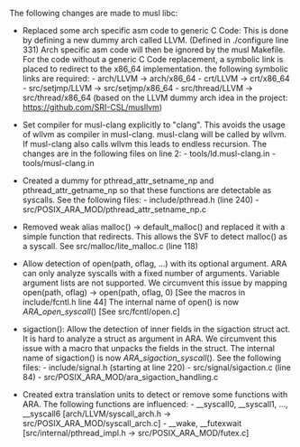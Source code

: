 
The following changes are made to musl libc:

- Replaced some arch specific asm code to generic C Code:
    This is done by defining a new dummy arch called LLVM. (Defined in ./configure line 331)
    Arch specific asm code will then be ignored by the musl Makefile.
    For the code without a generic C Code replacement, a symbolic link is placed
    to redirect to the x86_64 implementation.
    the following symbolic links are required:
        - arch/LLVM         -> arch/x86_64
        - crt/LLVM          -> crt/x86_64
        - src/setjmp/LLVM   -> src/setjmp/x86_64
        - src/thread/LLVM   -> src/thread/x86_64
    (based on the LLVM dummy arch idea in the project: https://github.com/SRI-CSL/musllvm)

- Set compiler for musl-clang explicitly to "clang".
    This avoids the usage of wllvm as compiler in musl-clang.
    musl-clang will be called by wllvm. If musl-clang also calls wllvm this leads to endless recursion.
    The changes are in the following files on line 2:
        - tools/ld.musl-clang.in
        - tools/musl-clang.in

- Created a dummy for pthread_attr_setname_np and pthread_attr_getname_np so that these functions are detectable as syscalls.
    See the following files:
        - include/pthread.h (line 240)
        - src/POSIX_ARA_MOD/pthread_attr_setname_np.c

- Removed weak alias  malloc() -> default_malloc()  and replaced it with a simple function that redirects.
    This allows the SVF to detect malloc() as a syscall.
    See src/malloc/lite_malloc.c (line 118)

- Allow detection of open(path, oflag, ...) with its optional argument.
    ARA can only analyze syscalls with a fixed number of arguments.
    Variable argument lists are not supported.
    We circumvent this issue by mapping  open(path, oflag) -> open(path, oflag, 0) [See the macros in include/fcntl.h line 44]
    The internal name of open() is now _ARA_open_syscall_() [See src/fcntl/open.c]

- sigaction(): Allow the detection of inner fields in the sigaction struct act.
    It is hard to analyze a struct as argument in ARA.
    We circumvent this issue with a macro that unpacks the fields in the struct.
    The internal name of sigaction() is now _ARA_sigaction_syscall_().
    See the following files:
        - include/signal.h (starting at line 220)
        - src/signal/sigaction.c (line 84)
        - src/POSIX_ARA_MOD/ara_sigaction_handling.c

- Created extra translation units to detect or remove some functions with ARA.
    The following functions are influenced:
        - __syscall0, __syscall1, ..., __syscall6 [arch/LLVM/syscall_arch.h -> src/POSIX_ARA_MOD/syscall_arch.c]
        - __wake, __futexwait [src/internal/pthread_impl.h -> src/POSIX_ARA_MOD/futex.c]